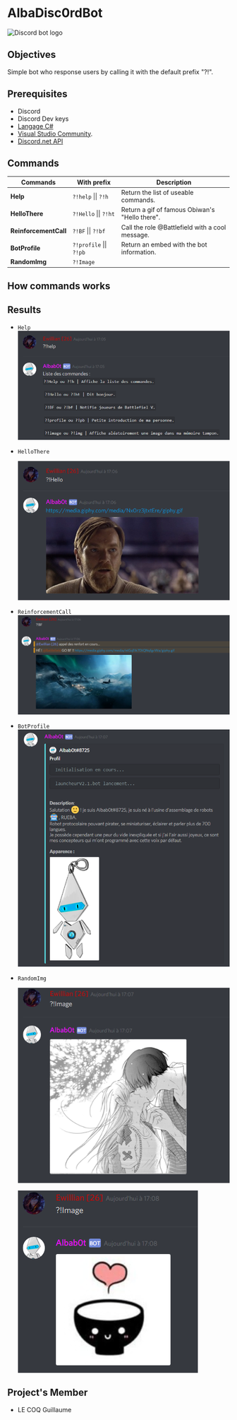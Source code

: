 # AlbaDisc0rdBot
![Discord bot logo](https://fiverr-res.cloudinary.com/images/t_main1,q_auto,f_auto/gigs/107575377/original/34ca93755e2c88b7a11f7399344e5a64d24308cd/make-a-custom-discord-bot-for-you.jpg)

## Objectives

Simple bot who response users by calling it with the default prefix "?!".

## Prerequisites

* Discord
* Discord Dev keys
* [Langage C#](https://docs.microsoft.com/fr-fr/dotnet/csharp/programming-guide/)
* [Visual Studio Community](https://visualstudio.microsoft.com/fr/vs/community/).
* [Discord.net API](https://github.com/discord-net/Discord.Net)

## Commands

| Commands              | With prefix             | Description                                     |
| --------------------- | ----------------------- | ----------------------------------------------- |
| **Help**              | `?!help` \|\| `?!h`     | Return the list of useable commands.            |
| **HelloThere**        | `?!Hello` \|\| `?!ht`   | Return a gif of famous Obiwan's "Hello there".  |
| **ReinforcementCall** | `?!BF` \|\| `?!bf`      | Call the role @Battlefield with a cool message. |
| **BotProfile**        | `?!profile` \|\| `?!pb` | Return an embed with the bot information.       |
| **RandomImg**         | `?!Image` || `?!img`    | Return an randomly an image.                    |

## How commands works



## Results

* `Help`
  ![Help Example](https://github.com/Ewillian/AlbaDisc0rdBot/blob/master/AlbaBotDiscord/Image/Help.png?raw=true)

* `HelloThere`

  ![Hello Example](https://github.com/Ewillian/AlbaDisc0rdBot/blob/master/AlbaBotDiscord/Image/Hello.png?raw=true)

* `ReinforcementCall`
  ![BF Example](https://github.com/Ewillian/AlbaDisc0rdBot/blob/master/AlbaBotDiscord/Image/BF.png?raw=true)

* `BotProfile`
  ![Bot Profile Example](https://github.com/Ewillian/AlbaDisc0rdBot/blob/master/AlbaBotDiscord/Image/profile.png?raw=true)

* `RandomImg`

  ![Image1 Example](https://github.com/Ewillian/AlbaDisc0rdBot/blob/master/AlbaBotDiscord/Image/image1.png?raw=true)
  

  ![Image2 Example](https://github.com/Ewillian/AlbaDisc0rdBot/blob/master/AlbaBotDiscord/Image/image2.png?raw=true)

## Project's Member

* LE COQ Guillaume
